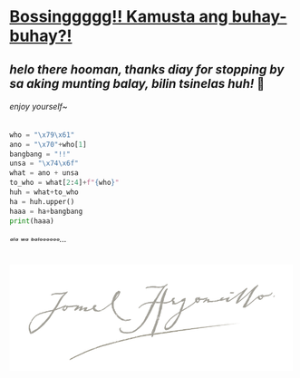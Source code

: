 # [**Bossinggggg!! Kamusta ang buhay-buhay?!**](https://www.youtube.com/watch?v=Lc9-PBEtXhI)
## **_helo there hooman, thanks diay for stopping by sa aking munting balay, bilin tsinelas huh!_** 👋
<!--
##### it's been a joy to be here. nah, [it's great to be here!](## "UNSA NI GMALL?!")
-->
###### enjoy yourself~

~~~python
who = "\x79\x61"
ano = "\x70"+who[1]
bangbang = "!!"
unsa = "\x74\x6f"
what = ano + unsa
to_who = what[2:4]+f"{who}"
huh = what+to_who
ha = huh.upper()
haaa = ha+bangbang
print(haaa)
~~~
###### ᵃˡᵃ ʷᵃ ᵇᵃˡᵒᵒᵒᵒᵒᵒ···

<a href="#"><img src="https://github.com/jomelmelmel/jomelmelmel/raw/main/sinulatan.png" width="500" /></a>
<!--
**jomelmelmel/jomelmelmel** is a ✨ _special_ ✨ repository because its `README.md` (this file) appears on your GitHub profile.

Here are some ideas to get you started:

- 🔭 I’m currently working on ...
- 🌱 I’m currently learning ...
- 👯 I’m looking to collaborate on ...
- 🤔 I’m looking for help with ...
- 💬 Ask me about ...
- 📫 How to reach me: ...
- 😄 Pronouns: ...
- ⚡ Fun fact: ...
-->
